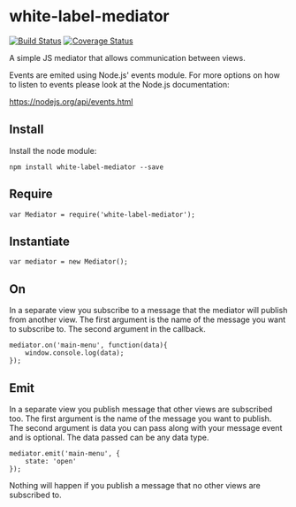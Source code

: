 # white-label-mediator

[![Build Status](https://travis-ci.org/bshack/white-label-mediator.svg?branch=master)](https://travis-ci.org/bshack/white-label-mediator) [![Coverage Status](https://coveralls.io/repos/github/bshack/white-label-mediator/badge.svg?branch=master)](https://coveralls.io/github/bshack/white-label-mediator?branch=master)

A simple JS mediator that allows communication between views.

Events are emited using Node.js' events module. For more options on how to listen to events please look at the Node.js documentation:

https://nodejs.org/api/events.html

## Install

Install the node module:

```
npm install white-label-mediator --save
```

## Require

```
var Mediator = require('white-label-mediator');
```

## Instantiate

```
var mediator = new Mediator();
```

## On

In a separate view you subscribe to a message that the mediator will publish from another view. The first argument is the name of the message you want to subscribe to. The second argument in the callback.

```
mediator.on('main-menu', function(data){
    window.console.log(data);
});
```

## Emit

In a separate view you publish message that other views are subscribed too. The first argument is the name of the message you want to publish. The second argument is data you can pass along with your message event and is optional. The data passed can be any data type.

```
mediator.emit('main-menu', {
    state: 'open'
});
```

Nothing will happen if you publish a message that no other views are subscribed to.
